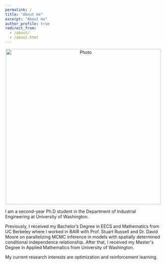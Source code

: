 ```yaml
---
permalink: /
title: "About me"
excerpt: "About me"
author_profile: true
redirect_from: 
  - /about/
  - /about.html
---
```


<p align="center">
  <img src="https://kadysongbb.github.io/images/jun_song.jpeg?raw=true" alt="Photo" style="width: 500px;"/> 
</p>

I am a second-year Ph.D student in the Department of Industrial Engineering at University of Washington. 

Previously, I received my Bachelor’s Degree in EECS and Mathematics from UC Berkeley where I worked in BAIR with Prof. Stuart Russell and Dr. David Moore on parallelizing MCMC inference in models with spatially determined conditional independence relationship. After that, I received my Master's Degree in Applied Mathematics from University of Washington. 

My current research interests are optimization and reinforcement learning. 

